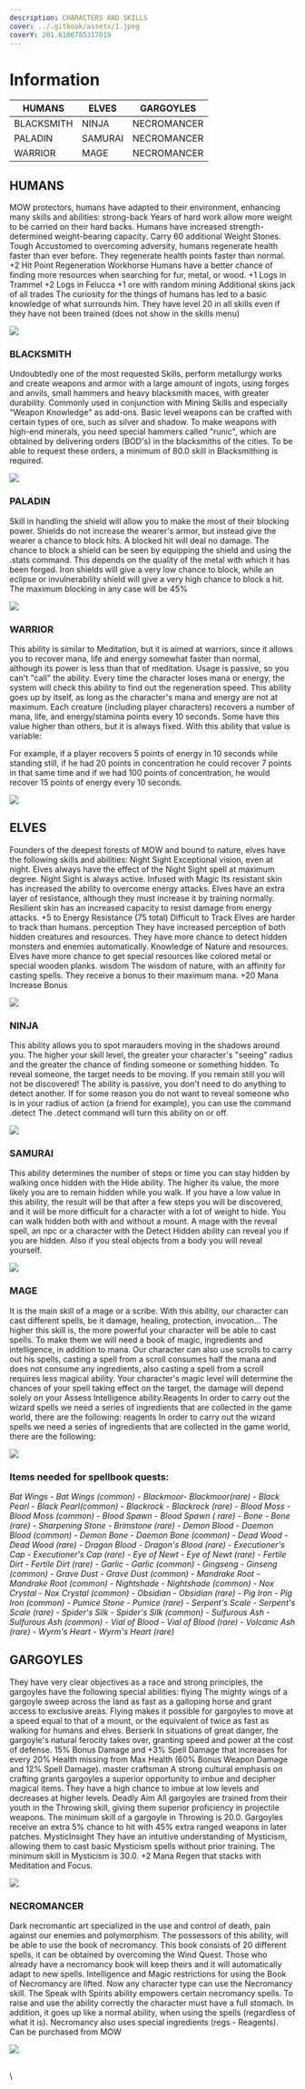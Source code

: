 ```yaml
---
description: CHARACTERS AND SKILLS
cover: ../.gitbook/assets/1.jpeg
coverY: 201.6106785317019
---
```


# Information



| HUMANS     | ELVES   | GARGOYLES   |
| ---------- | ------- | ----------- |
| BLACKSMITH | NINJA   | NECROMANCER |
| PALADIN    | SAMURAI | NECROMANCER |
| WARRIOR    | MAGE    | NECROMANCER |



## HUMANS



MOW protectors, humans have adapted to their environment, enhancing many skills and abilities: strong-back Years of hard work allow more weight to be carried on their hard backs. Humans have increased strength-determined weight-bearing capacity. Carry 60 additional Weight Stones. Tough Accustomed to overcoming adversity, humans regenerate health faster than ever before. They regenerate health points faster than normal. +2 Hit Point Regeneration Workhorse Humans have a better chance of finding more resources when searching for fur, metal, or wood. +1 Logs in Trammel +2 Logs in Felucca +1 ore with random mining Additional skins jack of all trades The curiosity for the things of humans has led to a basic knowledge of what surrounds him. They have level 20 in all skills even if they have not been trained (does not show in the skills menu)

![](<../.gitbook/assets/Sin título.png>)



### BLACKSMITH

Undoubtedly one of the most requested Skills, perform metallurgy works and create weapons and armor with a large amount of ingots, using forges and anvils, small hammers and heavy blacksmith maces, with greater durability. Commonly used in conjunction with Mining Skills and especially "Weapon Knowledge" as add-ons. Basic level weapons can be crafted with certain types of ore, such as silver and shadow. To make weapons with high-end minerals, you need special hammers called "runic", which are obtained by delivering orders (BOD's) in the blacksmiths of the cities. To be able to request these orders, a minimum of 80.0 skill in Blacksmithing is required.

![](../.gitbook/assets/Flag\_blacksmithy.gif)

### PALADIN

Skill in handling the shield will allow you to make the most of their blocking power. Shields do not increase the wearer's armor, but instead give the wearer a chance to block hits. A blocked hit will deal no damage. The chance to block a shield can be seen by equipping the shield and using the .stats command. This depends on the quality of the metal with which it has been forged. Iron shields will give a very low chance to block, while an eclipse or invulnerability shield will give a very high chance to block a hit. The maximum blocking in any case will be 45%

![](<../.gitbook/assets/Escudo (1).gif>)





### WARRIOR

This ability is similar to Meditation, but it is aimed at warriors, since it allows you to recover mana, life and energy somewhat faster than normal, although its power is less than that of meditation. Usage is passive, so you can't "call" the ability. Every time the character loses mana or energy, the system will check this ability to find out the regeneration speed. This ability goes up by itself, as long as the character's mana and energy are not at maximum. Each creature (including player characters) recovers a number of mana, life, and energy/stamina points every 10 seconds. Some have this value higher than others, but it is always fixed. With this ability that value is variable:

For example, if a player recovers 5 points of energy in 10 seconds while standing still, if he had 20 points in concentration he could recover 7 points in that same time and if we had 100 points of concentration, he would recover 15 points of energy every 10 seconds.



![](../.gitbook/assets/Flag\_focus.gif)

## ELVES

Founders of the deepest forests of MOW and bound to nature, elves have the following skills and abilities: Night Sight Exceptional vision, even at night. Elves always have the effect of the Night Sight spell at maximum degree. Night Sight is always active. Infused with Magic Its resistant skin has increased the ability to overcome energy attacks. Elves have an extra layer of resistance, although they must increase it by training normally. Resilient skin has an increased capacity to resist damage from energy attacks. +5 to Energy Resistance (75 total) Difficult to Track Elves are harder to track than humans. perception They have increased perception of both hidden creatures and resources. They have more chance to detect hidden monsters and enemies automatically. Knowledge of Nature and resources. Elves have more chance to get special resources like colored metal or special wooden planks. wisdom The wisdom of nature, with an affinity for casting spells. They receive a bonus to their maximum mana. +20 Mana Increase Bonus

![](../.gitbook/assets/race\_elf.png)

### NINJA

This ability allows you to spot marauders moving in the shadows around you. The higher your skill level, the greater your character's "seeing" radius and the greater the chance of finding someone or something hidden. To reveal someone, the target needs to be moving. If you remain still you will not be discovered! The ability is passive, you don't need to do anything to detect another. If for some reason you do not want to reveal someone who is in your radius of action (a friend for example), you can use the command .detect The .detect command will turn this ability on or off.

![](../.gitbook/assets/Detectaroculto.gif)

### SAMURAI

This ability determines the number of steps or time you can stay hidden by walking once hidden with the Hide ability. The higher its value, the more likely you are to remain hidden while you walk. If you have a low value in this ability, the result will be that after a few steps you will be discovered, and it will be more difficult for a character with a lot of weight to hide. You can walk hidden both with and without a mount. A mage with the reveal spell, an npc or a character with the Detect Hidden ability can reveal you if you are hidden. Also if you steal objects from a body you will reveal yourself.

![](../.gitbook/assets/Flag\_stealth.gif)

### MAGE

It is the main skill of a mage or a scribe. With this ability, our character can cast different spells, be it damage, healing, protection, invocation... The higher this skill is, the more powerful your character will be able to cast spells. To make them we will need a book of magic, ingredients and intelligence, in addition to mana. Our character can also use scrolls to carry out his spells, casting a spell from a scroll consumes half the mana and does not consume any ingredients, also casting a spell from a scroll requires less magical ability. Your character's magic level will determine the chances of your spell taking effect on the target, the damage will depend solely on your Assess Intelligence ability.Reagents In order to carry out the wizard spells we need a series of ingredients that are collected in the game world, there are the following: reagents In order to carry out the wizard spells we need a series of ingredients that are collected in the game world, there are the following:&#x20;



![](../.gitbook/assets/Magia.gif)

### Items needed for spellbook quests:

_Bat Wings - Bat Wings (common) - Blackmoor- Blackmoor(rare) - Black Pearl - Black Pearl(common) - Blackrock - Blackrock (rare) - Blood Moss - Blood Moss (common) - Blood Spawn - Blood Spawn ( rare) - Bone - Bone (rare) - Sharpening Stone - Brimstone (rare) - Demon Blood - Daemon Blood (common) - Demon Bone - Daemon Bone (common) - Dead Wood - Dead Wood (rare) - Dragon Blood - Dragon's Blood (rare) - Executioner's Cap - Executioner's Cap (rare) - Eye of Newt - Eye of Newt (rare) - Fertile Dirt - Fertile Dirt (rare) - Garlic - Garlic (common) - Gingseng - Ginseng (common) - Grave Dust - Grave Dust (common) - Mandrake Root - Mandrake Root (common) - Nightshade - Nightshade (common) - Nox Crystal - Nox Crystal (common) - Obsidian - Obsidian (rare) - Pig Iron - Pig Iron (common) - Pumice Stone - Pumice (rare) - Serpent's Scale - Serpent's Scale (rare) - Spider's Silk - Spider's Silk (common) - Sulfurous Ash - Sulfurous Ash (common) - Vial of Blood - Vial of Blood (rare) - Volcanic Ash (rare) - Wyrm's Heart - Wyrm's Heart (rare)_

## GARGOYLES

They have very clear objectives as a race and strong principles, the gargoyles have the following special abilities: flying The mighty wings of a gargoyle sweep across the land as fast as a galloping horse and grant access to exclusive areas. Flying makes it possible for gargoyles to move at a speed equal to that of a mount, or the equivalent of twice as fast as walking for humans and elves. Berserk In situations of great danger, the gargoyle's natural ferocity takes over, granting speed and power at the cost of defense. 15% Bonus Damage and +3% Spell Damage that increases for every 20% Health missing from Max Health (60% Bonus Weapon Damage and 12% Spell Damage). master craftsman A strong cultural emphasis on crafting grants gargoyles a superior opportunity to imbue and decipher magical items. They have a high chance to imbue at low levels and decreases at higher levels. Deadly Aim All gargoyles are trained from their youth in the Throwing skill, giving them superior proficiency in projectile weapons. The minimum skill of a gargoyle in Throwing is 20.0. Gargoyles receive an extra 5% chance to hit with 45% extra ranged weapons in later patches. MysticInsight They have an intuitive understanding of Mysticism, allowing them to cast basic Mysticism spells without prior training. The minimum skill in Mysticism is 30.0. +2 Mana Regen that stacks with Meditation and Focus.

![](../.gitbook/assets/race\_gargoyle.png)

### NECROMANCER

Dark necromantic art specialized in the use and control of death, pain against our enemies and polymorphism. The possessors of this ability, will be able to use the book of necromancy. This book consists of 20 different spells, it can be obtained by overcoming the Wind Quest. Those who already have a necromancy book will keep theirs and it will automatically adapt to new spells. Intelligence and Magic restrictions for using the Book of Necromancy are lifted. Now any character type can use the Necromancy skill. The Speak with Spirits ability empowers certain necromancy spells. To raise and use the ability correctly the character must have a full stomach. In addition, it goes up like a normal ability, when using the spells (regardless of what it is). Necromancy also uses special ingredients (regs - Reagents). Can be purchased from MOW

![](../.gitbook/assets/Nigromancia.gif)

\
\
